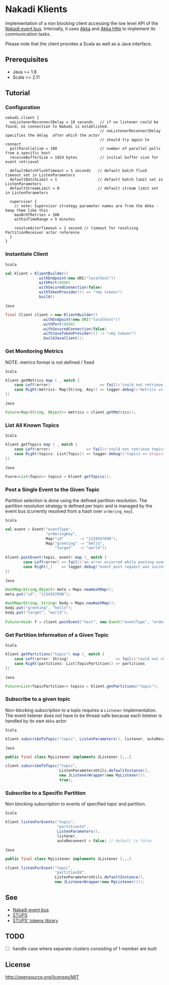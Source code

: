 Nakadi Klients
==============

Implementation of a non blocking client accessing the low level API of the [Nakadi event bus](https://github.com/zalando/nakadi). Internally, it uses [Akka](http://akka.io/) and [Akka Http](http://doc.akka.io/docs/akka-stream-and-http-experimental/2.0.2/scala/http/) to implement its communication tasks.

Please note that the client provides a Scala as well as a Java interface.

## Prerequisites
- Java >= 1.8
- Scala >=  2.11



## Tutorial

### Configuration

```
nakadi.client {
  noListenerReconnectDelay = 10 seconds   // if no listener could be found, no connection to Nakadi is established.
                                          // noListenerReconnectDelay specifies the delay  after which the actor
                                          // should try again to connect
  pollParallelism = 100                   // number of parallel polls from a specific host
  receiveBufferSize = 1024 bytes          // initial buffer size for event retrieval

  defaultBatchFlushTimeout = 5 seconds   // default batch flush timeout set in ListenParameters
  defaultBatchLimit = 1                  // default batch limit set in ListenParameters
  defaultStreamLimit = 0                 // default stream limit set in ListenParameters

  supervisor {
    // note: Supervisor strategy parameter names are from the Akka - keep them like this
    maxNrOfRetries = 100
    withinTimeRange = 5 minutes

    resolveActorTimeout = 1 second // timeout for resolving PartitionReceiver actor reference
  }
}
```


### Instantiate Client

`Scala`
```scala
val klient = KlientBuilder()
              .withEndpoint(new URI("localhost"))
              .withPort(8080)
              .withSecuredConnection(false)
              .withTokenProvider(() => "<my token>")
              .build()
```

`Java`
```Java
final Client client = new KlientBuilder()
                .withEndpoint(new URI("localhost"))
                .withPort(8080)
                .withSecuredConnection(false)
                .withJavaTokenProvider(() -> "<my token>")
                .buildJavaClient();
```

### Get Monitoring Metrics
NOTE: metrics format is not defined / fixed

`Scala`
```scala
klient.getMetrics map ( _ match {
    case Left(error)                      => fail(s"could not retrieve metrics: $error")
    case Right(metrics: Map[String, Any]) => logger.debug(s"metrics => $metrics") 
})
```

`Java`
```java
Future<Map<String, Object>> metrics = client.getMetrics();
```

### List All Known Topics

`Scala`
```scala
klient.getTopics map ( _ match {
    case Left(error)                => fail(s"could not retrieve topics: $error")
    case Right(topics: List[Topic]) => logger.debug(s"topics => $topics") 
})
```

`Java`
```java
Fuure<List<Topic>> topics = klient.getTopics();
```

### Post a Single Event to the Given Topic
Partition selection is done using the defined partition resolution. The partition resolution strategy is defined per 
topic and is managed by the event bus (currently resolved from a hash over `ordering_key`).

`Scala`
```scala
val event = Event("eventType",
                  "orderingKey",
                  Map("id"       -> "1234567890"),
                  Map("greeting" -> "hello",
                      "target"   -> "world"))
                       
klient.postEvent(topic, event) map (_ match {
        case Left(error) => fail(s"an error occurred while posting event to topic $topic")
        case Right(_)    => logger.debug("event post request was successful")
})
```

`Java`
```java
HashMap<String,Object> meta = Maps.newHashMap();
meta.put("id", "1234567890");

HashMap<String, String> body = Maps.newHashMap();
body.put("greeting", "hello");
body.put("target", "world");
 
Future<Void> f = client.postEvent("test", new Event("eventType", "orderingKey", meta, body);
```


### Get Partition Information of a Given Topic

`Scala`
```scala
klient.getPartitions("topic") map (_ match {
    case Left(error: String)                     => fail(s"could not retrieve partitions: $error")
    case Right(partitions: List[TopicPartition]) => partitions
})
```

`Java`
```java
Future<List<TopicPartition>> topics = klient.getPartitions("topic");
```

### Subscribe to a given topic
Non-blocking subscription to a topic requires a `Listener` implementation. The event listener does not have to be 
thread-safe because each listener is handled by its own `Akka` actor

`Scala`
```scala
klient.subscribeToTopic("topic", ListenParameters(), listener, autoReconnect = true) // autoReconnect default is true
```

`Java`
```java
public final class MyListener implements JListener {...}

client.subscribeToTopic("topic", 
                        ListenParametersUtils.defaultInstance(), 
                        new JListenerWrapper(new MyListener()), 
                        true);

```

### Subscribe to a Specific Partition
Non blocking subscription to events of specified topic and partition.

`Scala`
```scala
klient.listenForEvents("topic",
                       "partitionId",
                       ListenParameters(),
                       listener, 
                       autoReconnect = false) // default is false
```

`Java`
```java
public final class MyListener implements JListener {...}

client.listenForEvent("topic", 
                      "partitionId", 
                      ListenParametersUtils.defaultInstance(), 
                      new JListenerWrapper(new MyListener()));
```


## See
- [Nakadi event bus](https://github.com/zalando/nakadi)
- [STUPS](https://github.com/zalando-stups)
- [STUPS' tokens library](https://github.com/zalando-stups/tokens)

## TODO
- [ ] handle case where separate clusters consisting of 1 member are built

## License
http://opensource.org/licenses/MIT
